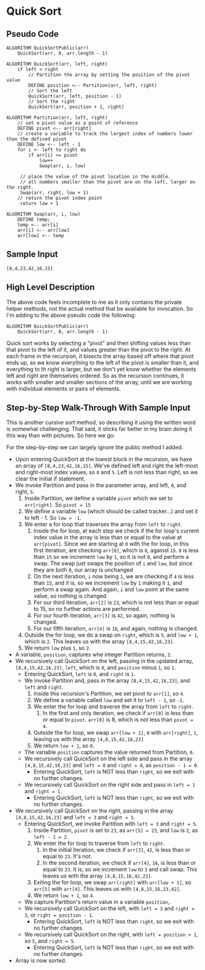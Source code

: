 # Quick Sort

## Pseudo Code

```
ALGORITHM QuickSortPublic(arr)
    QuickSort(arr, 0, arr.length - 1)

ALGORITHM QuickSort(arr, left, right)
    if left < right
        // Partition the array by setting the position of the pivot value 
        DEFINE position <-- Partition(arr, left, right)
        // Sort the left
        QuickSort(arr, left, position - 1)
        // Sort the right
        QuickSort(arr, position + 1, right)

ALGORITHM Partition(arr, left, right)
    // set a pivot value as a point of reference
    DEFINE pivot <-- arr[right]
    // create a variable to track the largest index of numbers lower than the defined pivot
    DEFINE low <-- left - 1
    for i <- left to right do
        if arr[i] <= pivot
            low++
            Swap(arr, i, low)

     // place the value of the pivot location in the middle.
     // all numbers smaller than the pivot are on the left, larger on the right. 
     Swap(arr, right, low + 1)
    // return the pivot index point
     return low + 1

ALGORITHM Swap(arr, i, low)
    DEFINE temp;
    temp <-- arr[i]
    arr[i] <-- arr[low]
    arr[low] <-- temp
```

## Sample Input

```
[8,4,23,42,16,15]
```

## High Level Description

The above code feels incomplete to me as it only contains the private helper methods, not the actual method that be available for invocation. So I'm adding to the above pseudo code the following:

```
ALGORITHM QuickSortPublic(arr)
    QuickSort(arr, 0, arr.length - 1)
```

Quick sort works by selecting a "pivot" and then shifting values less than that pivot to the left of it, and values greater than the pivot to the right. At each frame in the recursion, it bisects the array based off where that pivot ends up, as we know everything to the left of the pivot is smaller than it, and everything to th right is larger, but we don't yet know whether the elements left and right are themselves ordered. So as the recursion continues, it works with smaller and smaller sections of the array, until we are working with individual elements or pairs of elements.

## Step-by-Step Walk-Through With Sample Input

This is another cursive sort method, so describing it using the written word is somewhat challenging. That said, it sticks far better in my brain doing it this way than with pictures. So here we go:

For the step-by-step we can largely ignore the public method I added.

- Upon entering QuickSort at the lowest block in the recursion, we have an array of `[8,4,23,42,16,15]`. We've defined left and right the left-most and right-most index values, so `0` and `5`. Left is not less than right, so we clear the initial if statement.
- We invoke Partition and pass in the parameter array, and left, `0`, and right, `5`.
    1. Inside Partition, we define a variable `pivot` which we set to `arr[right]`. So `pivot = 15`
    1. We define a variable `low` (which should be called tracker...) and set it to left - 1. So `low = -1`.
    1. We enter a for loop that traverses the array from `left` to `right`.
        1. Inside the for loop, at each step we check if the for loop's current index value in the array is less than or equal to the value at `arr[pivot]`. Since we are starting at `0` with the for loop, in this first iteration, are checking `arr[0]`, which is `8`, against `15`. `8` is less than `15` so we increment `low` by `1`, so it is not `0`, and perform a swap. The swap just swaps the position of `i` and `low`, but since they are both `0`, our array is unchanged
        1. On the next iteration, `i` now being `1`, we are checking if `4` is less than `15`, and it is, so we increment `low` by `1` making it `1`, and perform a swap again. And again, `i` and `low` point at the same value, so nothing is changed.
        1. For our third iteration, `arr[2]` is `23`, which is not less than or equal to 15, so no further actions are performed.
        1. For our fourth iteration, `arr[3]` is `42`, so again, nothing is changed.
        1. For our fifth iteration, `arr[4]` is `16`, and again, nothing is changed.
    1. Outside the for loop, we do a swap on `right`, which is `5`, and `low + 1`, which is `2`. This leaves us with the array `[8,4,15,42,16,23]`.
    1. We return `low` plus `1`, so `2`.
- A variable, `position`, captures whe integer Partition returns, `2`.
- We recursively call QuickSort on the left, passing in the updated array, `[8,4,15,42,16,23]`, `left`, which is `0`, and `position` minus `1`, so `1`.
    - Entering QuickSort, `left` is `0`, and `right` is `1`.
    - We invoke Partition and, pass in the array `[8,4,15,42,16,23]`, and `left` and `right`.
        1. Inside this recursion's Partition, we set pivot to `arr[1]`, so `4`.
        1. We define a variable called `low` and set it to `left - 1`, so `-1`.
        1. We enter the for loop and traverse the array from `left` to `right`.
            1.  In the first and only iteration, we check if `arr[0]` is less than or equal to `pivot`. `arr[0]` is 8, which is not less than `pivot = 4`.
        1. Outside the for loop, we swap `arr[low + 1]`, `0` with `arr[right]`, `1`, leaving us with the array `[4,8,15,42,16,23]`
        1. We return `low + 1`, so `0`.
    - The variable `position` captures the value returned from Partition, `0`.
    - We recursively call QuickSort on the left side and pass in the array `[4,8,15,42,16,23]` and `left = 0` and `right = 0`, as `position - 1 = 0`.
        - Entering QuickSort, `left` is NOT less than `right`, so we exit with no further changes.
    - We recursively call QuickSort on the right side and pass in `left = 1` and `right = 1`.
        - Entering QuickSort, `left` is NOT less than `right`, so we exit with no further changes.
- We recursively call QuickSort on the right, passing in the array `[4,8,15,42,16,23]` and `left = 3` and `right = 5`.
    - Entering QuickSort, we invoke Partition with `left = 3` and `right = 5`.
        1. Inside Partition, `pivot` is set to `23`, as `arr[5] = 23`, and `low` is `2`, as `left - 1 = 2`.
        1. We enter the for loop to traverse from `left` to `right`.
            1. In the initial iteration, we check if `arr[3]`, `42`, is less than or equal to `23`. It's not.
            1. In the second iteration, we check if `arr[4]`, `16`, is less than or equal to `23`. It is, so we increment `low` to `3` and call swap. This leaves us with the array `[4,8,15,16,42,23]`.
        1. Exiting the for loop, we swap `arr[right]` with `arr[low + 1]`, so `arr[5]` with `arr[4]`. This leaves us with `[4,8,15,16,23,42]`.
        1. We return `low + 1`, so `4`.
    - We capture Partition's return value in a variable `position`,.
    - We recursively call QuickSort on the left, with `left = 3` and `right = 3`, or `right = position - 1`.
        - Entering QuickSort, `left` is NOT less than `right`, so we exit with no further changes.
    - We recursively call QuickSort on the right, with `left = position + 1`, so `5`, and `right = 5`.
        - Entering QuickSort, `left` is NOT less than `right`, so we exit with no further changes.
- Array is now sorted.